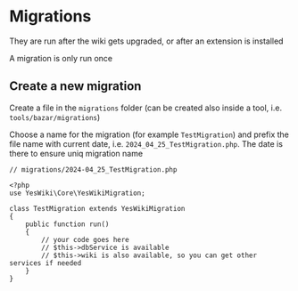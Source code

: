# Migrations

They are run after the wiki gets upgraded, or after an extension is installed

A migration is only run once

## Create a new migration

Create a file in the `migrations` folder (can be created also inside a tool, i.e. `tools/bazar/migrations`)

Choose a name for the migration (for example `TestMigration`) and prefix the file name with current date, i.e. `2024_04_25_TestMigration.php`. The date is there to ensure uniq migration name

```
// migrations/2024-04_25_TestMigration.php

<?php
use YesWiki\Core\YesWikiMigration;

class TestMigration extends YesWikiMigration
{
    public function run()
    {
        // your code goes here
        // $this->dbService is available
        // $this->wiki is also available, so you can get other services if needed
    }
}
```